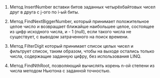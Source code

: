1. Метод InsertNumber вставки битов заданных четырёхбайтовых чисел друг в друга с j-ого по i-ый биты. 
 
2.	Метод FindNextBiggerNumber, который принимает положительное целое число и возвращает ближайше наибольшее целое, состоящее из цифр исходного числа, и - 1 (null), если такого числа не существует, с выводом затраченного на поиск времени.

4.	Метод FilterDigit который принимает список целых чисел и фильтрует список, таким образом, чтобы на выходе остались только числа, содержащие заданную цифру, без использования LINQ.
 
5.	Метод FindNthRoot, позволяющий вычислять корень n-ой степени из числа методом Ньютона с заданной точностью.
